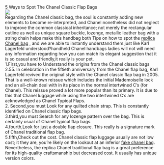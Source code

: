 5 Ways to Spot The Chanel Classic Flap Bags<br /><img src="http://dazhe.qingdaonews.com/images/attachement/jpg/site1/20110621/001b38a188440f6a419158.jpg " border="0" /><br />Regarding the Chanel classic bag, the soul is constantly adding new elements to become re-interpreted, and Chanel nonetheless did not neglect to improve the common classical inheritance; not merely the rectangular outline as well as unique square buckle, lozenge, metallic leather bag with a string chain helps make this handbag both Tips on how to spot the <a href="http://www.authorizediscountshop.com/DESIGNERS-BAGS/Chanel-f2-71.html">replica Chanel bag</a> , and we are able to instantly understand them.just like Karl Lagerfeld understood?handheld Chanel handbags ladies will not will need any information regarding how you can match its elegant suggestion that it is so casual and friendly,it really is your pet.<br />1.First,you have to Understand the origins from the Chanel classic bags 2.55. In celebration in the fiftieth anniversary from the Chanel flap bag, Karl Lagerfeld revived the original style with the Chanel classic flap bag in 2005. That is a well-known reissue which includes the initial Mademoiselle lock and an all-chain deal with in its place in the normal intertwined C’s (for Chanel). This reissue proved a lot more popular than its primary. It is due to this that Chanel luggage while using the two intertwined C’s are acknowledged as Chanel Typical Flaps.<br />2. Second,you must Look for any quilted chain strap. This is constantly identified on Chanel classic flap bags.<br />3.third,you must Search for any lozenge pattern over the bag. This is certainly usual of Chanel typical flap bags<br />4.fourth,Look for just a double flap closure. This really is a signature mark of Chanel traditional flap bag.<br />5.fifth,Check out the cost. Chanel classic flap luggage usually are not low cost; it they are, you’re likely on the lookout at an inferior <a href="http://www.authorizediscountshop.com/DESIGNERS-BAGS/Chanel-f2-71.html">fake chanel bag</a>. Nevertheless, the replica Chanel traditional flap bag is a great preference for its high-quality craftsmanship but decreased cost. It usually has unique version colors.<br />
